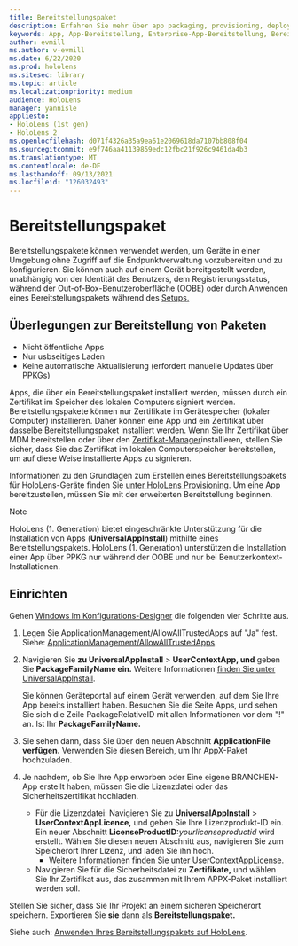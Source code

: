 ```yaml
---
title: Bereitstellungspaket
description: Erfahren Sie mehr über app packaging, provisioning, deployment und enterprise app deployment for HoloLens devices (Packen, Bereitstellen, Bereitstellen und Bereitstellen HoloLens Unternehmens-Apps).
keywords: App, App-Bereitstellung, Enterprise-App-Bereitstellung, Bereitstellung
author: evmill
ms.author: v-evmill
ms.date: 6/22/2020
ms.prod: hololens
ms.sitesec: library
ms.topic: article
ms.localizationpriority: medium
audience: HoloLens
manager: yannisle
appliesto:
- HoloLens (1st gen)
- HoloLens 2
ms.openlocfilehash: d071f4326a35a9ea61e2069618da7107bb808f04
ms.sourcegitcommit: e9f746aa41139859edc12fbc21f926c9461da4b3
ms.translationtype: MT
ms.contentlocale: de-DE
ms.lasthandoff: 09/13/2021
ms.locfileid: "126032493"
---
```

# <a name="provisioning-package"></a>Bereitstellungspaket

Bereitstellungspakete können verwendet werden, um Geräte in einer Umgebung ohne Zugriff auf die Endpunktverwaltung vorzubereiten und zu konfigurieren. Sie können auch auf einem Gerät bereitgestellt werden, unabhängig von der Identität des Benutzers, dem Registrierungsstatus, während der Out-of-Box-Benutzeroberfläche (OOBE) oder durch Anwenden eines Bereitstellungspakets während des [Setups.](/hololens/hololens-provisioning##apply-a-provisioning-package-to-hololens-during-setup)

## <a name="provisioning-packages-considerations"></a>Überlegungen zur Bereitstellung von Paketen

* Nicht öffentliche Apps
* Nur usbseitiges Laden
* Keine automatische Aktualisierung (erfordert manuelle Updates über PPKGs)

Apps, die über ein Bereitstellungspaket installiert werden, müssen durch ein Zertifikat im Speicher des lokalen Computers signiert werden. Bereitstellungspakete können nur Zertifikate im Gerätespeicher (lokaler Computer) installieren. Daher können eine App und ein Zertifikat über dasselbe Bereitstellungspaket installiert werden. Wenn Sie Ihr Zertifikat über MDM bereitstellen oder über den [Zertifikat-Manager](certificate-manager.md)installieren, stellen Sie sicher, dass Sie das Zertifikat im lokalen Computerspeicher bereitstellen, um auf diese Weise installierte Apps zu signieren.

Informationen zu den Grundlagen zum Erstellen eines Bereitstellungspakets für HoloLens-Geräte finden Sie [unter HoloLens Provisioning](/hololens/hololens-provisioning). Um eine App bereitzustellen, müssen Sie mit der erweiterten Bereitstellung beginnen.

> [!NOTE]
> HoloLens (1. Generation) bietet eingeschränkte Unterstützung für die Installation von Apps (**UniversalAppInstall**) mithilfe eines Bereitstellungspakets. HoloLens (1. Generation) unterstützen die Installation einer App über PPKG nur während der OOBE und nur bei Benutzerkontext-Installationen.

## <a name="setup"></a>Einrichten

Gehen [Windows Im Konfigurations-Designer](https://www.microsoft.com/store/productId/9NBLGGH4TX22) die folgenden vier Schritte aus.

1. Legen Sie ApplicationManagement/AllowAllTrustedApps auf "Ja" fest. Siehe: [ApplicationManagement/AllowAllTrustedApps](/windows/client-management/mdm/policy-csp-applicationmanagement#applicationmanagement-allowalltrustedapps).

2. Navigieren Sie **zu UniversalAppInstall**  >  **UserContextApp, und** geben Sie **PackageFamilyName ein.** Weitere Informationen [finden Sie unter UniversalAppInstall](/windows/configuration/wcd/wcd-universalappinstall).

   Sie können Geräteportal auf einem Gerät verwenden, auf dem Sie Ihre App bereits installiert haben. Besuchen Sie die Seite Apps, und sehen Sie sich die Zeile PackageRelativeID mit allen Informationen vor dem "!" an. Ist Ihr **PackageFamilyName.**

3. Sie sehen dann, dass Sie über den neuen Abschnitt **ApplicationFile verfügen.** Verwenden Sie diesen Bereich, um Ihr AppX-Paket hochzuladen.

4. Je nachdem, ob Sie Ihre App erworben oder Eine eigene BRANCHEN-App erstellt haben, müssen Sie die Lizenzdatei oder das Sicherheitszertifikat hochladen.

    - Für die Lizenzdatei: Navigieren Sie zu **UniversalAppInstall**  >  **UserContextAppLicence,** und geben Sie Ihre Lizenzprodukt-ID ein. Ein neuer Abschnitt <b>LicenseProductID:</b><i>yourlicenseproductid</i> wird erstellt. Wählen Sie diesen neuen Abschnitt aus, navigieren Sie zum Speicherort Ihrer Lizenz, und laden Sie ihn hoch.
        - Weitere Informationen [finden Sie unter UserContextAppLicense](/windows/configuration/wcd/wcd-universalappinstall#usercontextapplicense).
    - Navigieren Sie für die Sicherheitsdatei zu **Zertifikate,** und wählen Sie Ihr Zertifikat aus, das zusammen mit Ihrem APPX-Paket installiert werden soll.

Stellen Sie sicher, dass Sie Ihr Projekt an einem sicheren Speicherort speichern. Exportieren Sie **sie** dann als **Bereitstellungspaket.**  

Siehe auch: [Anwenden Ihres Bereitstellungspakets auf HoloLens](/hololens/hololens-provisioning#apply-a-provisioning-package-to-hololens-during-setup).
